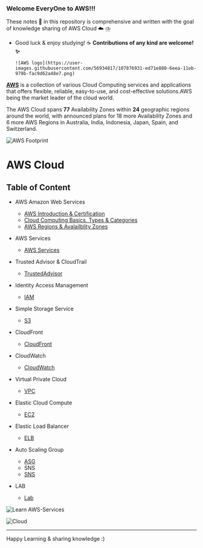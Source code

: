 ### Welcome EveryOne to AWS!!!
These notes :memo: in this repository is comprehensive and written with the goal of knowledge sharing of AWS Cloud :cloud: ⛈️
   - Good luck & enjoy studying! :coffee: **Contributions of any kind are welcome! :sparkles:**

         ![AWS logo](https://user-images.githubusercontent.com/56934817/107876931-ed71e880-6eea-11eb-979b-fac9d62a48e7.png) 

**[AWS](https://aws.amazon.com/what-is-aws/?nc1=f_cc)** is a collection of various Cloud Computing services and applications that offers flexible, reliable, easy-to-use, and cost-effective solutions.AWS being the market leader of the cloud world.

The AWS Cloud spans **77** Availability Zones within **24** geographic regions around the world, with announced plans for 18 more Availability Zones and 6 more AWS Regions in Australia, India, Indonesia, Japan, Spain, and Switzerland.

![AWS Footprint](https://user-images.githubusercontent.com/56934817/107876812-2bbad800-6eea-11eb-93a6-2742efb59093.png)

# AWS Cloud 
## **Table of Content**

- AWS Amazon Web Services
  - [AWS Introduction & Certification ](https://github.com/engineerbaz/AWS-Cloud-Knowledge/blob/master/01a%20AWS_Introdution_Certification.md)
  - [Cloud Computing Basics, Types & Categories](https://github.com/engineerbaz/AWS-Cloud-Knowledge/blob/master/01b%20Cloud_Computing_Basics.md) 
  - [AWS Regions & Avalailblity Zones](https://github.com/engineerbaz/AWS-Cloud-Knowledge/blob/master/01c%20AWS_Regions_AZs.md)
- AWS Services 
  - [AWS Services](https://github.com/engineerbaz/AWS-Cloud-Knowledge/blob/master/02%20AWS_Services_Introduction.md) 
- Trusted Advisor & CloudTrail
  - [TrustedAdvisor](https://github.com/engineerbaz/AWS-Cloud-Knowledge/blob/master/03%20Trusted_Advisor%26CloudTrail.md)
- Identity Access Management
  - [IAM](https://github.com/engineerbaz/AWS-Cloud-Knowledge/blob/master/04%20Identity_Access_Management_IAM.md)
- Simple Storage Service
  - [S3](https://github.com/engineerbaz/AWS-Cloud-Knowledge/blob/master/05%20Simple_Storage_Service_S3.md)
- CloudFront 
  - [CloudFront](https://github.com/engineerbaz/AWS-Cloud-Knowledge/blob/master/06%20CloudFront.md)
- CloudWatch
  - [CloudWatch](https://github.com/engineerbaz/AWS-Cloud-Knowledge/blob/master/07%20CloudWatch.md)
- Virtual Private Cloud
  - [VPC](https://github.com/engineerbaz/AWS-Cloud-Knowledge/blob/master/08%20Virtual_Private_Cloud_VPC.md)
- Elastic Cloud Compute
  - [EC2](https://github.com/engineerbaz/AWS-Cloud-Knowledge/blob/master/09%20Elastic_Cloud_Computing_EC2.md)
- Elastic Load Balancer
  - [ELB](https://github.com/engineerbaz/AWS-Cloud-Knowledge/blob/master/11%20ElasticLoadBalance.md)
- Auto Scaling Group
  - [ASG](https://github.com/engineerbaz/AWS-Cloud-Knowledge/blob/master/12%20AutoScaling.md)
  - SNS 
  - [SNS]()
  

- LAB
  - [Lab](https://github.com/engineerbaz/AWS-Cloud-Knowledge/blob/master/12%20AutoScaling.md)






![Learn AWS-Services](https://user-images.githubusercontent.com/56934817/89783056-bda6ea00-db2f-11ea-96e8-91f648cce438.png)

![Cloud](https://www.pinterest.com/pin/296393219208317744/)





























---
Happy Learning & sharing knowledge :) 


